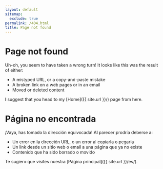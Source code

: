 ```yaml
---
layout: default
sitemap:
  exclude: true
permalink: /404.html
title: Page not found
---
```


# Page not found

Uh-oh, you seem to have taken a wrong turn! It looks like this was the result of either:

 - A mistyped URL, or a copy-and-paste mistake
 - A broken link on a web pages or in an email
 - Moved or deleted content

I suggest that you head to my [Home]({{ site.url }}/) page from here.

# Página no encontrada

¡Vaya, has tomado la dirección equivocada! Al parecer prodría deberse a:

 - Un error en la dirección URL, o un error al copiarla o pegarla
 - Un link desde un sitio web o email a una página que ya no existe
 - Contenido que ha sido borrado o movido

Te sugiero que visites nuestra [Página principal]({{ site.url }}/es/).
